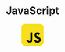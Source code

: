 <h1 align="center">JavaScript</h1>
<p align="center">
  <img src="JS_skills/js_skill.png" width=60>
</p>
 
<h3>  
<samp>

</samp>
</h3>
<h1 align="center"></h1>

